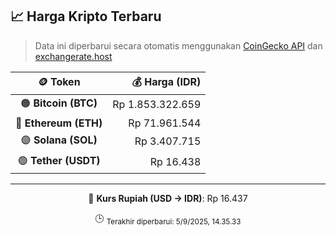 

<!-- HARGA_KRIPTO -->
## 📈 Harga Kripto Terbaru

> Data ini diperbarui secara otomatis menggunakan [CoinGecko API](https://www.coingecko.com/) dan [exchangerate.host](https://exchangerate.host/)

<div align="center">

| 🪙 Token | 💰 Harga (IDR) |
|:------:|---------------:|
| 🟠 **Bitcoin (BTC)**   | Rp 1.853.322.659 |
| 🔵 **Ethereum (ETH)**  | Rp 71.961.544 |
| 🟣 **Solana (SOL)**    | Rp 3.407.715 |
| 🟢 **Tether (USDT)**   | Rp 16.438 |

---

💱 **Kurs Rupiah (USD → IDR)**: Rp 16.437

🕒 <sub>Terakhir diperbarui: 5/9/2025, 14.35.33</sub>

</div>
<!-- /HARGA_KRIPTO -->